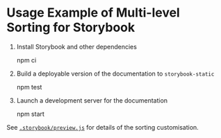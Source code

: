 # Usage Example of Multi-level Sorting for Storybook

1. Install Storybook and other dependencies

    npm ci

2. Build a deployable version of the documentation to `storybook-static`

    npm test

3. Launch a development server for the documentation

    npm start

See [`.storybook/preview.js`] for details of the sorting customisation.

[`.storybook/preview.js`]: ./.storybook/preview.js
